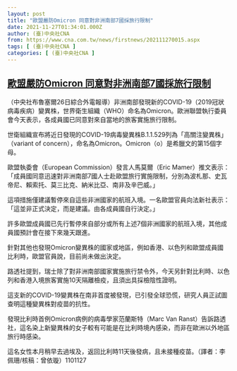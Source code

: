 ```yaml
---
layout: post
title: "歐盟嚴防Omicron 同意對非洲南部7國採旅行限制"
date: 2021-11-27T01:34:01.000Z
author: (臺)中央社CNA
from: https://www.cna.com.tw/news/firstnews/202111270015.aspx
tags: [ (臺)中央社CNA ]
categories: [ (臺)中央社CNA ]
---
```

<!--1637976841000-->
[歐盟嚴防Omicron 同意對非洲南部7國採旅行限制](https://www.cna.com.tw/news/firstnews/202111270015.aspx)
------

<div>
<div></div><div><p>（中央社布魯塞爾26日綜合外電報導）非洲南部發現新的COVID-19（2019冠狀病毒疾病）變異株，世界衛生組織（WHO）命名為Omicron。歐洲聯盟執行委員會今天表示，各成員國已同意對來自當地的旅客實施旅行限制。</p><p>世衛組織宣布將近日發現的COVID-19病毒變異株B.1.1.529列為「高關注變異株」（variant of concern），命名為Omicron。Omicron（o）是希臘文的第15個字母。</p><p>歐盟執委會（European Commission）發言人馬莫爾（Eric Mamer）推文表示：「成員國同意迅速對非洲南部7國人士赴歐盟旅行實施限制，分別為波札那、史瓦帝尼、賴索托、莫三比克、納米比亞、南非及辛巴威。」</p><p>這項措施僅建議暫停來自這些非洲國家的航班入境。一名歐盟官員向法新社表示：「這並非正式決定，而是建議。由各成員國自行決定。」</p><p>許多歐盟成員國已先行暫停來自部分或所有上述7個非洲國家的航班入境，其他成員國預計會在接下來幾天跟進。</p><p>針對其他也發現Omicron變異株的國家或地區，例如香港、以色列和歐盟成員國比利時，歐盟官員說，目前尚未做出決定。</p><p>路透社提到，瑞士除了對非洲南部國家實施旅行禁令外，今天另針對比利時、以色列和香港入境旅客實施10天隔離檢疫，且須出具採檢陰性證明。</p><p>這支新的COVID-19變異株在南非首度被發現，已引發全球恐慌，研究人員正試圖查明這種變異株對疫苗的抗性。</p><p>發現比利時首例Omicron病例的病毒學家范蘭斯特（Marc Van Ranst）告訴路透社，這名染上新變異株的女子較有可能是在比利時境內感染，而非在歐洲以外地區旅行時感染。</p><p>這名女性本月稍早去過埃及，返回比利時11天後發病，且未接種疫苗。（譯者：李佩珊/核稿：曾依璇）1101127</p></div>
</div>
